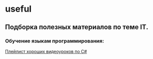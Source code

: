 # useful
## Подборка полезных материалов по теме IT.

### Обучение языкам программирования:
[Плейлист хороших видеоуроков по C#](https://www.youtube.com/playlist?list=PLQOaTSbfxUtD6kMmAYc8Fooqya3pjLs1N)
